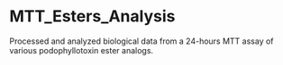 # MTT_Esters_Analysis

Processed and analyzed biological data from a 24-hours MTT assay of various podophyllotoxin ester analogs.
